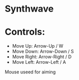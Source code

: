 # Synthwave

# Controls:
- Move Up: Arrow-Up / W
- Move Down: Arrow-Down / S
- Move Right: Arrow-Right / D
- Move Left: Arrow-Left / A

Mouse useed for aiming
